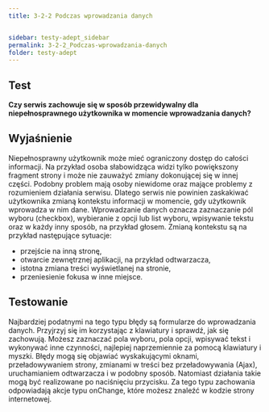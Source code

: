 ```yaml
---
title: 3-2-2 Podczas wprowadzania danych


sidebar: testy-adept_sidebar
permalink: 3-2-2_Podczas-wprowadzania-danych
folder: testy-adept
---
```


## Test

**Czy serwis zachowuje się w sposób przewidywalny dla niepełnosprawnego użytkownika w momencie wprowadzania danych?**

## Wyjaśnienie
Niepełnosprawny użytkownik może mieć ograniczony dostęp do całości informacji. Na przykład osoba słabowidząca widzi tylko powiększony fragment strony i może nie zauważyć zmiany dokonującej się w innej części. Podobny problem mają osoby niewidome oraz mające problemy z rozumieniem działania serwisu. Dlatego serwis nie powinien zaskakiwać użytkownika zmianą kontekstu informacji w momencie, gdy użytkownik wprowadza w nim dane. Wprowadzanie danych oznacza zaznaczanie pól wyboru (checkbox), wybieranie z opcji lub list wyboru, wpisywanie tekstu oraz w każdy inny sposób, na przykład głosem. Zmianą kontekstu są na przykład następujące sytuacje:
-	przejście na inną stronę,
-	otwarcie zewnętrznej aplikacji, na przykład odtwarzacza,
-	istotna zmiana treści wyświetlanej na stronie,
-	przeniesienie fokusa w inne miejsce.

## Testowanie
Najbardziej podatnymi na tego typu błędy są formularze do wprowadzania danych. Przyjrzyj się im korzystając z klawiatury i sprawdź, jak się zachowują. Możesz zaznaczać pola wyboru, pola opcji, wpisywać tekst i wykonywać inne czynności, najlepiej naprzemiennie za pomocą klawiatury i myszki. Błędy mogą się objawiać wyskakującymi oknami, przeładowywaniem strony, zmianami w treści bez przeładowywania (Ajax), uruchamianiem odtwarzacza i w podobny sposób. Natomiast działania takie mogą być realizowane po naciśnięciu przycisku. Za tego typu zachowania odpowiadają akcje typu onChange, które możesz znaleźć w kodzie strony internetowej.
